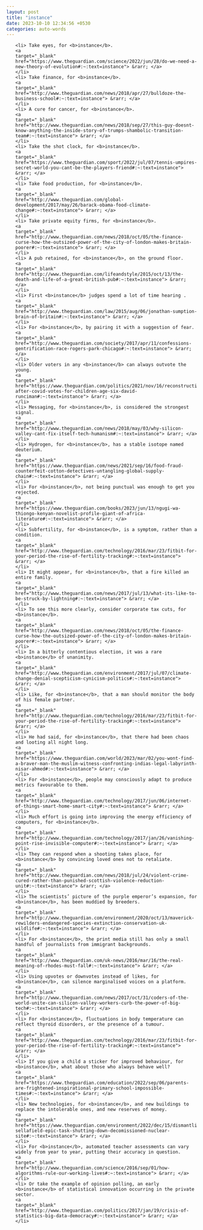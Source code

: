 ```yaml
---
layout: post
title: "instance"
date: 2023-10-10 12:34:56 +0530
categories: auto-words
---
```

<ol>

    <li> Take eyes, for <b>instance</b>.
    <a 
    target="_blank" 
    href="https://www.theguardian.com/science/2022/jun/28/do-we-need-a-new-theory-of-evolution#:~:text=instance"> &rarr; </a>
    </li>
    <li> Take finance, for <b>instance</b>.
    <a 
    target="_blank" 
    href="http://www.theguardian.com/news/2018/apr/27/bulldoze-the-business-school#:~:text=instance"> &rarr; </a>
    </li>
    <li> A cure for cancer, for <b>instance</b>.
    <a 
    target="_blank" 
    href="http://www.theguardian.com/news/2018/sep/27/this-guy-doesnt-know-anything-the-inside-story-of-trumps-shambolic-transition-team#:~:text=instance"> &rarr; </a>
    </li>
    <li> Take the shot clock, for <b>instance</b>.
    <a 
    target="_blank" 
    href="https://www.theguardian.com/sport/2022/jul/07/tennis-umpires-secret-world-you-cant-be-the-players-friend#:~:text=instance"> &rarr; </a>
    </li>
    <li> Take food production, for <b>instance</b>.
    <a 
    target="_blank" 
    href="http://www.theguardian.com/global-development/2017/may/26/barack-obama-food-climate-change#:~:text=instance"> &rarr; </a>
    </li>
    <li> Take private equity firms, for <b>instance</b>.
    <a 
    target="_blank" 
    href="http://www.theguardian.com/news/2018/oct/05/the-finance-curse-how-the-outsized-power-of-the-city-of-london-makes-britain-poorer#:~:text=instance"> &rarr; </a>
    </li>
    <li> A pub retained, for <b>instance</b>, on the ground floor.
    <a 
    target="_blank" 
    href="http://www.theguardian.com/lifeandstyle/2015/oct/13/the-death-and-life-of-a-great-british-pub#:~:text=instance"> &rarr; </a>
    </li>
    <li> First <b>instance</b> judges spend a lot of time hearing .
    <a 
    target="_blank" 
    href="http://www.theguardian.com/law/2015/aug/06/jonathan-sumption-brain-of-britain#:~:text=instance"> &rarr; </a>
    </li>
    <li> For <b>instance</b>, by pairing it with a suggestion of fear.
    <a 
    target="_blank" 
    href="http://www.theguardian.com/society/2017/apr/11/confessions-gentrification-race-rogers-park-chicago#:~:text=instance"> &rarr; </a>
    </li>
    <li> Older voters in any <b>instance</b> can always outvote the young.
    <a 
    target="_blank" 
    href="https://www.theguardian.com/politics/2021/nov/16/reconstruction-after-covid-votes-for-children-age-six-david-runciman#:~:text=instance"> &rarr; </a>
    </li>
    <li> Messaging, for <b>instance</b>, is considered the strongest signal.
    <a 
    target="_blank" 
    href="http://www.theguardian.com/news/2018/may/03/why-silicon-valley-cant-fix-itself-tech-humanism#:~:text=instance"> &rarr; </a>
    </li>
    <li> Hydrogen, for <b>instance</b>, has a stable isotope named deuterium.
    <a 
    target="_blank" 
    href="https://www.theguardian.com/news/2021/sep/16/food-fraud-counterfeit-cotton-detectives-untangling-global-supply-chain#:~:text=instance"> &rarr; </a>
    </li>
    <li> For <b>instance</b>, not being punctual was enough to get you rejected.
    <a 
    target="_blank" 
    href="https://www.theguardian.com/books/2023/jun/13/ngugi-wa-thiongo-kenyan-novelist-profile-giant-of-africa-literature#:~:text=instance"> &rarr; </a>
    </li>
    <li> Subfertility, for <b>instance</b>, is a symptom, rather than a condition.
    <a 
    target="_blank" 
    href="http://www.theguardian.com/technology/2016/mar/23/fitbit-for-your-period-the-rise-of-fertility-tracking#:~:text=instance"> &rarr; </a>
    </li>
    <li> It might appear, for <b>instance</b>, that a fire killed an entire family.
    <a 
    target="_blank" 
    href="http://www.theguardian.com/news/2017/jul/13/what-its-like-to-be-struck-by-lightning#:~:text=instance"> &rarr; </a>
    </li>
    <li> To see this more clearly, consider corporate tax cuts, for <b>instance</b>.
    <a 
    target="_blank" 
    href="http://www.theguardian.com/news/2018/oct/05/the-finance-curse-how-the-outsized-power-of-the-city-of-london-makes-britain-poorer#:~:text=instance"> &rarr; </a>
    </li>
    <li> In a bitterly contentious election, it was a rare <b>instance</b> of unanimity.
    <a 
    target="_blank" 
    href="http://www.theguardian.com/environment/2017/jul/07/climate-change-denial-scepticism-cynicism-politics#:~:text=instance"> &rarr; </a>
    </li>
    <li> Like, for <b>instance</b>, that a man should monitor the body of his female partner.
    <a 
    target="_blank" 
    href="http://www.theguardian.com/technology/2016/mar/23/fitbit-for-your-period-the-rise-of-fertility-tracking#:~:text=instance"> &rarr; </a>
    </li>
    <li> He had said, for <b>instance</b>, that there had been chaos and looting all night long.
    <a 
    target="_blank" 
    href="https://www.theguardian.com/world/2023/mar/02/you-wont-find-a-braver-man-the-muslim-witness-confronting-indias-legal-labyrinth-nisar-ahmed#:~:text=instance"> &rarr; </a>
    </li>
    <li> For <b>instance</b>, people may consciously adapt to produce metrics favourable to them.
    <a 
    target="_blank" 
    href="http://www.theguardian.com/technology/2017/jun/06/internet-of-things-smart-home-smart-city#:~:text=instance"> &rarr; </a>
    </li>
    <li> Much effort is going into improving the energy efficiency of computers, for <b>instance</b>.
    <a 
    target="_blank" 
    href="http://www.theguardian.com/technology/2017/jan/26/vanishing-point-rise-invisible-computer#:~:text=instance"> &rarr; </a>
    </li>
    <li> They can respond when a shooting takes place, for <b>instance</b> by convincing loved ones not to retaliate.
    <a 
    target="_blank" 
    href="http://www.theguardian.com/news/2018/jul/24/violent-crime-cured-rather-than-punished-scottish-violence-reduction-unit#:~:text=instance"> &rarr; </a>
    </li>
    <li> The scientists’ picture of the purple emperor’s expansion, for <b>instance</b>, has been muddied by breeders.
    <a 
    target="_blank" 
    href="http://www.theguardian.com/environment/2020/oct/13/maverick-rewilders-endangered-species-extinction-conservation-uk-wildlife#:~:text=instance"> &rarr; </a>
    </li>
    <li> For <b>instance</b>, the print media still has only a small handful of journalists from immigrant backgrounds.
    <a 
    target="_blank" 
    href="http://www.theguardian.com/uk-news/2016/mar/16/the-real-meaning-of-rhodes-must-fall#:~:text=instance"> &rarr; </a>
    </li>
    <li> Using upvotes or downvotes instead of likes, for <b>instance</b>, can silence marginalised voices on a platform.
    <a 
    target="_blank" 
    href="http://www.theguardian.com/news/2017/oct/31/coders-of-the-world-unite-can-silicon-valley-workers-curb-the-power-of-big-tech#:~:text=instance"> &rarr; </a>
    </li>
    <li> For <b>instance</b>, fluctuations in body temperature can reflect thyroid disorders, or the presence of a tumour.
    <a 
    target="_blank" 
    href="http://www.theguardian.com/technology/2016/mar/23/fitbit-for-your-period-the-rise-of-fertility-tracking#:~:text=instance"> &rarr; </a>
    </li>
    <li> If you give a child a sticker for improved behaviour, for <b>instance</b>, what about those who always behave well?
    <a 
    target="_blank" 
    href="https://www.theguardian.com/education/2022/sep/06/parents-are-frightened-inspirational-primary-school-impossible-times#:~:text=instance"> &rarr; </a>
    </li>
    <li> New technologies, for <b>instance</b>, and new buildings to replace the intolerable ones, and new reserves of money.
    <a 
    target="_blank" 
    href="https://www.theguardian.com/environment/2022/dec/15/dismantling-sellafield-epic-task-shutting-down-decomissioned-nuclear-site#:~:text=instance"> &rarr; </a>
    </li>
    <li> For <b>instance</b>, automated teacher assessments can vary widely from year to year, putting their accuracy in question.
    <a 
    target="_blank" 
    href="http://www.theguardian.com/science/2016/sep/01/how-algorithms-rule-our-working-lives#:~:text=instance"> &rarr; </a>
    </li>
    <li> Or take the example of opinion polling, an early <b>instance</b> of statistical innovation occurring in the private sector.
    <a 
    target="_blank" 
    href="http://www.theguardian.com/politics/2017/jan/19/crisis-of-statistics-big-data-democracy#:~:text=instance"> &rarr; </a>
    </li>